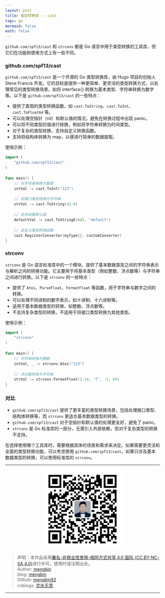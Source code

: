 ```yaml
---
layout: post
title: 类型转换库 -- cast
tags: go
mermaid: false
math: false
---  
```


`github.com/spf13/cast` 和 `strconv` 都是 Go 语言中用于类型转换的工具库，但它们在功能和使用方式上有一些不同。

### github.com/spf13/cast

`github.com/spf13/cast` 是一个开源的 Go 类型转换库，由 Hugo 项目的创始人 Steve Francia 开发。它的目标是提供一种更简单、更灵活的类型转换方式，以处理常见的类型转换场景，如将 interface{} 转换为基本类型、字符串转换为数字等。以下是 `github.com/spf13/cast` 的一些特点：

- 提供了直观的类型转换函数，如 `cast.ToString`、`cast.ToInt`、`cast.ToFloat64` 等。
- 可以处理空指针（nil）和默认值的情况，避免在转换过程中出现 panic。
- 可以将不同类型的值进行转换，例如将字符串转换为时间类型。
- 对于复杂的类型转换，支持自定义转换函数。
- 支持将结构体转换为 map，以便进行简单的数据提取。

使用示例：

```go
import (
    "github.com/spf13/cast"
)

func main() {
    // 将字符串转换为整数
    intVal := cast.ToInt("123")

    // 将接口类型转换为字符串
    strVal := cast.ToString(42.0)

    // 支持设置默认值
    defaultVal := cast.ToStringE(nil, "default")

    // 自定义类型转换函数
    cast.RegisterConverter(myType{}, customConverter)
}
```

### strconv

`strconv` 是 Go 语言标准库中的一个模块，提供了基本数据类型之间的字符串表示与解析之间的转换功能。它主要用于将基本类型（例如整数、浮点数等）与字符串之间进行转换。以下是 `strconv` 的一些特点：

- 提供了 `Atoi`、`ParseFloat`、`FormatFloat` 等函数，用于字符串与数字之间的转换。
- 可以处理不同进制的数字表示，如十进制、十六进制等。
- 适用于基本数据类型的转换，如整数、浮点数等。
- 不支持复杂类型的转换，不适用于将接口类型转换为其他类型。

使用示例：

```go
import (
    "strconv"
)

func main() {
    // 字符串转换为整数
    intVal, _ := strconv.Atoi("123")

    // 浮点数转换为字符串
    strVal := strconv.FormatFloat(3.14, 'f', -1, 64)
}
```

### 对比

- `github.com/spf13/cast` 提供了更丰富的类型转换场景，包括处理接口类型、结构体转换等，而 `strconv` 更适合基本数据类型的转换。
- `github.com/spf13/cast` 对于空指针和默认值的处理更友好，避免了 panic。
- `strconv` 是 Go 标准库的一部分，无需引入外部依赖，但对于复杂类型的转换不支持。

在选择使用哪个工具库时，需要根据具体的场景和需求来决定。如果需要更灵活和全面的类型转换功能，可以考虑使用 `github.com/spf13/cast`。如果只涉及基本数据类型的转换，可以使用标准库的 `strconv`。  

---

<div align="center">
  <img src="../img/qrcode_wechat.jpg" alt="孟斯特">
</div>

> 声明：本作品采用[署名-非商业性使用-相同方式共享 4.0 国际 (CC BY-NC-SA 4.0)](https://creativecommons.org/licenses/by-nc-sa/4.0/deed.zh)进行许可，使用时请注明出处。  
> Author: [mengbin](mengbin1992@outlook.com)  
> blog: [mengbin](https://mengbin.top)  
> Github: [mengbin92](https://mengbin92.github.io/)  
> cnblogs: [恋水无意](https://www.cnblogs.com/lianshuiwuyi/)  

---
